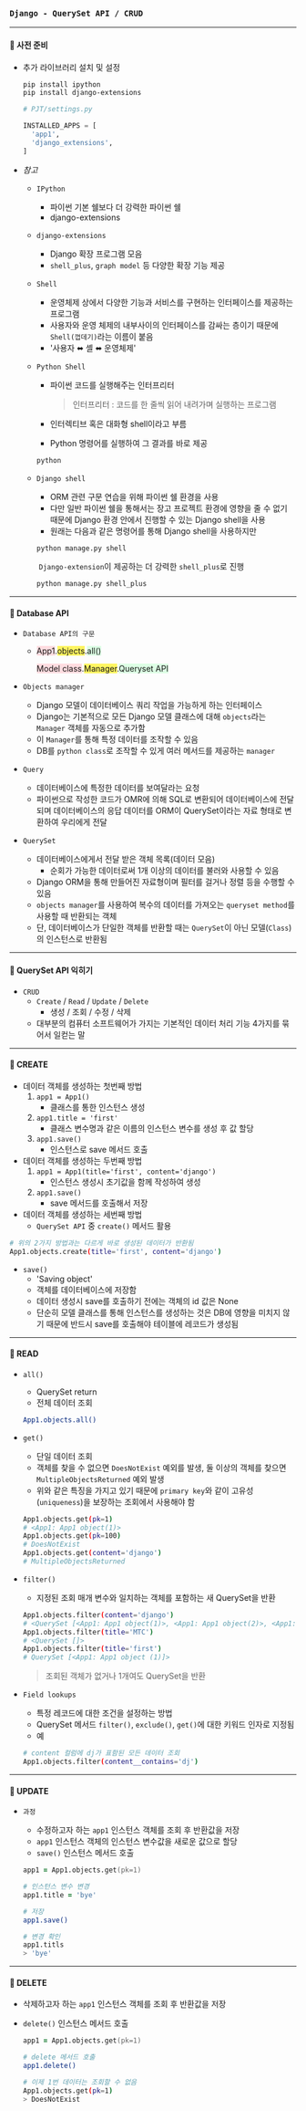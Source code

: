 ### `Django - QuerySet API / CRUD`

***

#### 📍 사전 준비

- 추가 라이브러리 설치 및 설정

  ```zsh
  pip install ipython
  pip install django-extensions
  ```

  ```python
  # PJT/settings.py
  
  INSTALLED_APPS = [
    'app1',
    'django_extensions',
  ]
  ```

- *참고*

  - `IPython`

    - 파이썬 기본 쉘보다 더 강력한 파이썬 쉘
    - django-extensions

  - `django-extensions`

    - Django 확장 프로그램 모음
    - `shell_plus`, `graph model` 등 다양한 확장 기능 제공

  - `Shell`

    - 운영체제 상에서 다양한 기능과 서비스를 구현하는 인터페이스를 제공하는 프로그램
    - 사용자와 운영 체제의 내부사이의 인터페이스를 감싸는 층이기 때문에 `Shell(껍데기)`라는 이름이 붙음
    - '사용자 ⬌ 셸 ⬌ 운영체제'

  - `Python Shell`

    - 파이썬 코드를 실행해주는 인터프리터

      > 인터프리터 : 코드를 한 줄씩 읽어 내려가며 실행하는 프로그램

    - 인터렉티브 혹은 대화형 shell이라고 부름

    - Python 명령어를 실행하여 그 결과를 바로 제공

    ```zsh
    python
    ```

  - `Django shell`

    - ORM 관련 구문 연습을 위해 파이썬 쉘 환경을 사용
    - 다만 일반 파이썬 쉘을 통해서는 장고 프로젝트 환경에 영향을 줄 수 없기 때문에 Django 환경 안에서 진행할 수 있는 Django shell을 사용
    - 원래는 다음과 같은 명령어를 통해 Django shell을 사용하지만

    ```zsh
    python manage.py shell
    ```

    ​		`Django-extension`이 제공하는 더 강력한 `shell_plus`로 진행

    ```zsh
    python manage.py shell_plus
    ```

***

#### 📃 Database API

- `Database API의 구문`

  - <span style='background-color: #ffdce0'>App1</span>.<span style='background-color: #fff561'>objects</span>.<span style='background-color: #dcffe4'>all()</span>

    <span style='background-color: #ffdce0'>Model class</span>.<span style='background-color: #fff561'>Manager</span>.<span style='background-color: #dcffe4'>Queryset API</span>

- `Objects manager`

  - Django 모델이 데이터베이스 쿼리 작업을 가능하게 하는 인터페이스
  - Django는 기본적으로 모든 Django 모델 클래스에 대해 `objects`라는 `Manager` 객체를 자동으로 추가함
  - 이 `Manager`를 통해 특정 데이터를 조작할 수 있음
  - DB를 `python class`로 조작할 수 있게 여러 메서드를 제공하는 `manager`

- `Query`

  - 데이터베이스에 특정한 데이터를 보여달라는 요청
  - 파이썬으로 작성한 코드가 OMR에 의해 SQL로 변환되어 데이터베이스에 전달되며 데이터베이스의 응답 데이터를 ORM이 QuerySet이라는 자료 형태로 변환하여 우리에게 전달

- `QuerySet`

  - 데이터베이스에게서 전달 받은 객체 목록(데이터 모음)
    - 순회가 가능한 데이터로써 1개 이상의 데이터를 불러와 사용할 수 있음
  - Django ORM을 통해 만들어진 자료형이며 필터를 걸거나 정렬 등을 수행할 수 있음
  - `objects manager`를 사용하여 복수의 데이터를 가져오는 `queryset method`를 사용할 때 반환되는 객체
  - 단, 데이터베이스가 단일한 객체를 반환할 때는 `QuerySet`이 아닌 모델(`Class`)의 인스턴스로 반환됨

***

#### 📃 QuerySet API 익히기

- `CRUD`
  - `Create` / `Read` / `Update` / `Delete`
    - 생성 / 조회 / 수정 / 삭제
  - 대부분의 컴퓨터 소프트웨어가 가지는 기본적인 데이터 처리 기능 4가지를 묶어서 일컫는 말

***

#### 📃 CREATE

- 데이터 객체를 생성하는 첫번째 방법
  1. `app1 = App1()`
     - 클래스를 통한 인스턴스 생성
  2. `app1.title = 'first'`
     - 클래스 변수명과 같은 이름의 인스턴스 변수를 생성 후 값 할당
  3. `app1.save()`
     - 인스턴스로 save 메서드 호출
- 데이터 객체를 생성하는 두번째 방법
  1. `app1 = App1(title='first', content='django')`
     - 인스턴스 생성시 초기값을 함께 작성하여 생성
  2. `app1.save()`
     - save 메서드를 호출해서 저장
- 데이터 객체를 생성하는 세번째 방법
  - `QuerySet API` 중 `create()` 메서드 활용

```zsh
# 위의 2가지 방법과는 다르게 바로 생성된 데이터가 반환됨
App1.objects.create(title='first', content='django')
```

- `save()`
  - 'Saving object'
  - 객체를 데이터베이스에 저장함
  - 데이터 생성시 save를 호출하기 전에는 객체의 id 값은 None
  - 단순히 모델 클래스를 통해 인스턴스를 생성하는 것은 DB에 영향을 미치지 않기 때문에 반드시 save를 호출해야 테이블에 레코드가 생성됨

***

#### 📃 READ

- `all()`

  - QuerySet return
  - 전체 데이터 조회

  ```zsh
  App1.objects.all()
  ```

- `get()`

  - 단일 데이터 조회
  - 객체를 찾을 수 없으면 `DoesNotExist` 예외를 발생, 둘 이상의 객체를 찾으면 `MultipleObjectsReturned` 예외 발생
  - 위와 같은 특징을 가지고 있기 때문에 `primary key`와 같이 고유성(`uniqueness`)을 보장하는 조회에서 사용해야 함

  ```zsh
  App1.objects.get(pk=1)
  # <App1: App1 object(1)>
  App1.objects.get(pk=100)
  # DoesNotExist
  App1.objects.get(content='django')
  # MultipleObjectsReturned
  ```

- `filter()`

  - 지정된 조회 매개 변수와 일치하는 객체를 포함하는 새 QuerySet을 반환

  ```zsh
  App1.objects.filter(content='django')
  # <QuerySet [<App1: App1 object(1)>, <App1: App1 object(2)>, <App1: App1 object(3)>]>
  App1.objects.filter(title='MTC')
  # <QuerySet []>
  App1.objects.filter(title='first')
  # QuerySet [<App1: App1 object (1)]>
  ```

  > 조회된 객체가 없거나 1개여도 QuerySet을 반환

- `Field lookups`

  - 특정 레코드에 대한 조건을 설정하는 방법
  - QuerySet 메서드 `filter()`, `exclude()`, `get()`에 대한 키워드 인자로 지정됨
  - 예

  ```zsh
  # content 컬럼에 dj가 표함된 모든 데이터 조회
  App1.objects.filter(content__contains='dj')
  ```

***

#### 📃 UPDATE

- `과정`

  - 수정하고자 하는 `app1` 인스턴스 객체를 조회 후 반환값을 저장
  - `app1` 인스턴스 객체의 인스턴스 변수값을 새로운 값으로 할당
  - `save()` 인스턴스 메서드 호출

  ```zsh
  app1 = App1.objects.get(pk=1)
  
  # 인스턴스 변수 변경
  app1.title = 'bye'
  
  # 저장
  app1.save()
  
  # 변경 확인
  app1.titls
  > 'bye'
  ```

***

#### 📃 DELETE

- 삭제하고자 하는 `app1` 인스턴스 객체를 조회 후 반환값을 저장

- `delete()` 인스턴스 메서드 호출

  ```zsh
  app1 = App1.objects.get(pk=1)
  
  # delete 메서드 호출
  app1.delete()
  
  # 이제 1번 데이터는 조회할 수 없음
  App1.objects.get(pk=1)
  > DoesNotExist
  ```

